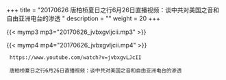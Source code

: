 +++
title = "20170626  唐柏桥夏日之行6月26日直播视频：谈中共对美国之音和自由亚洲电台的渗透 "
description = ""
weight = 20
+++

{{< mymp3 mp3="20170626_jvbxgvljcii.mp3" >}}

{{< mymp4 mp4="20170626_jvbxgvljcii.mp4" >}}

     https://www.youtube.com/watch?v=jvbxgvLJcII 
     
     唐柏桥夏日之行6月26日直播视频：谈中共对美国之音和自由亚洲电台的渗透 
